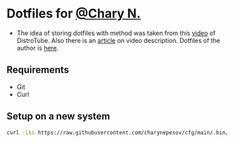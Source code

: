 # Dotfiles for [@Chary N.](https://github.com/charynepesov)

- The idea of storing dotfiles with method was taken from this [video](https://youtu.be/tBoLDpTWVOM) of DistroTube. Also there is an [article](https://www.atlassian.com/git/tutorials/dotfiles) on video description. Dotfiles of the author is [here](https://bitbucket.org/durdn/cfg/src/master/).
## Requirements
- Git
- Curl
## Setup on a new system
```sh
curl -Lks https://raw.githubusercontent.com/charynepesov/cfg/main/.bin/install-dotfiles.sh | /bin/bash
```
